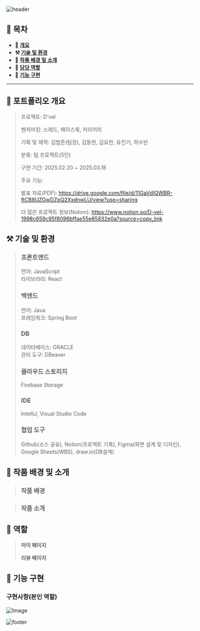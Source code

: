 ![header](https://capsule-render.vercel.app/api?type=waving&color=5c666a&height=200&section=header&text=D'vel&fontSize=70)

## **📖 목차**

<b>
  
- 📝 [개요](#-포트폴리오-개요)
- ⚒️ [기술 및 환경](#%EF%B8%8F-기술-및-환경)
- 📃 [작품 배경 및 소개](#-작품-배경-및-소개)
- 🍋 [담당 역할](#-역할)
- 🔎 [기능 구현](#-기능-구현)
</b>

---

## **📝 포트폴리오 개요**

> 프로젝트: D'vel
>
> 벤치마킹: 스레드, 페이스북, 커리어리
> 
> 기획 및 제작: 김범준(팀장), 김동현, 김요한, 유진기, 하수빈
>
> 분류: 팀 프로젝트(5인)
>
> 구현 기간: 2025.02.20 ~ 2025.03.18
>
> 주요 기능: 
>
> 발표 자료(PDF): https://drive.google.com/file/d/11GaVdIQWBR-ftCB8UZGwDZpQ2XxdnwLU/view?usp=sharing
>
> 더 많은 프로젝트 정보(Notion): https://www.notion.so/D-vel-1998c659c95f8096bffae55e65832e0a?source=copy_link


## **⚒️ 기술 및 환경**
> ### 프론트엔드
> 언어: JavaScript</br>
> 라이브러리: React
> ### 백엔드
> 언어: Java</br>
> 프레임워크: Spring Boot
> ### DB
> 데이터베이스: ORACLE</br>
> 관리 도구: DBeaver
> ### 클라우드 스토리지
> Firebase Storage
> ### IDE
> IntelliJ, Visual Studio Code
> ### 협업 도구
> Github(소스 공유), Notion(프로젝트 기록), Figma(화면 설계 및 디자인), Google Sheets(WBS), draw.io(DB설계)

## **📃 작품 배경 및 소개**
> ### 작품 배경
> 
> 

> ### 작품 소개
>
> 

## **🍋 역할**
>
> **마이 페이지**</br>
> 
>
> **리뷰 페이지**</br>
> 

## **🔎 기능 구현**
### **구현사항(본인 역할)**
![Image]()

![footer](https://capsule-render.vercel.app/api?type=waving&height=150&color=5c666a&fontAlign=50&textBg=false&section=footer&fontSize=61&fontAlignY=42)
